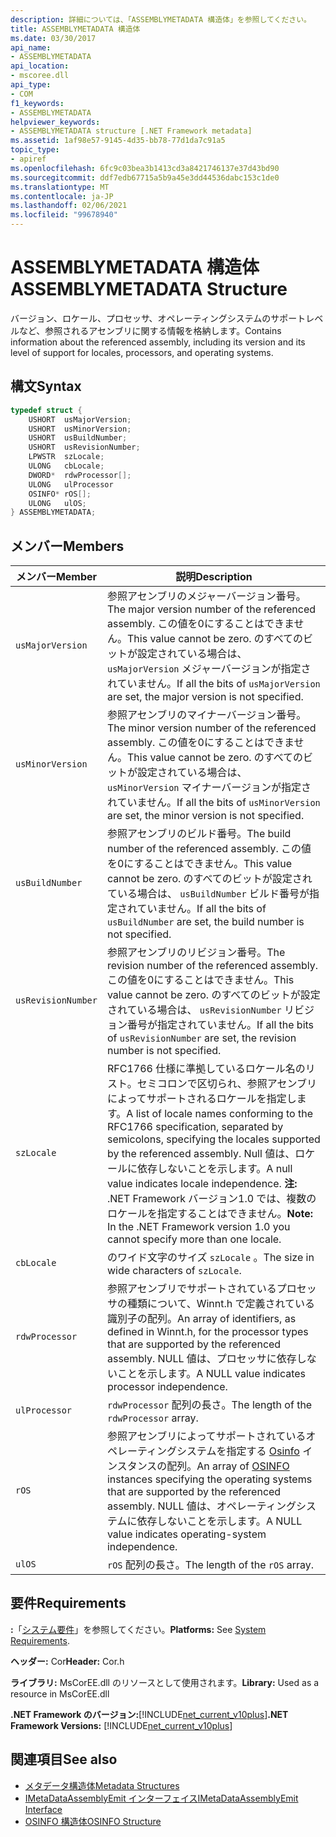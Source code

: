 ```yaml
---
description: 詳細については、「ASSEMBLYMETADATA 構造体」を参照してください。
title: ASSEMBLYMETADATA 構造体
ms.date: 03/30/2017
api_name:
- ASSEMBLYMETADATA
api_location:
- mscoree.dll
api_type:
- COM
f1_keywords:
- ASSEMBLYMETADATA
helpviewer_keywords:
- ASSEMBLYMETADATA structure [.NET Framework metadata]
ms.assetid: 1af98e57-9145-4d35-bb78-77d1da7c91a5
topic_type:
- apiref
ms.openlocfilehash: 6fc9c03bea3b1413cd3a8421746137e37d43bd90
ms.sourcegitcommit: ddf7edb67715a5b9a45e3dd44536dabc153c1de0
ms.translationtype: MT
ms.contentlocale: ja-JP
ms.lasthandoff: 02/06/2021
ms.locfileid: "99678940"
---
```

# <a name="assemblymetadata-structure"></a><span data-ttu-id="91c72-103">ASSEMBLYMETADATA 構造体</span><span class="sxs-lookup"><span data-stu-id="91c72-103">ASSEMBLYMETADATA Structure</span></span>

<span data-ttu-id="91c72-104">バージョン、ロケール、プロセッサ、オペレーティングシステムのサポートレベルなど、参照されるアセンブリに関する情報を格納します。</span><span class="sxs-lookup"><span data-stu-id="91c72-104">Contains information about the referenced assembly, including its version and its level of support for locales, processors, and operating systems.</span></span>  
  
## <a name="syntax"></a><span data-ttu-id="91c72-105">構文</span><span class="sxs-lookup"><span data-stu-id="91c72-105">Syntax</span></span>  
  
```cpp  
typedef struct {  
    USHORT  usMajorVersion;  
    USHORT  usMinorVersion;  
    USHORT  usBuildNumber;  
    USHORT  usRevisionNumber;  
    LPWSTR  szLocale;  
    ULONG   cbLocale;  
    DWORD*  rdwProcessor[];  
    ULONG   ulProcessor  
    OSINFO* rOS[];  
    ULONG   ulOS;  
} ASSEMBLYMETADATA;  
```  
  
## <a name="members"></a><span data-ttu-id="91c72-106">メンバー</span><span class="sxs-lookup"><span data-stu-id="91c72-106">Members</span></span>  
  
|<span data-ttu-id="91c72-107">メンバー</span><span class="sxs-lookup"><span data-stu-id="91c72-107">Member</span></span>|<span data-ttu-id="91c72-108">説明</span><span class="sxs-lookup"><span data-stu-id="91c72-108">Description</span></span>|  
|------------|-----------------|  
|`usMajorVersion`|<span data-ttu-id="91c72-109">参照アセンブリのメジャーバージョン番号。</span><span class="sxs-lookup"><span data-stu-id="91c72-109">The major version number of the referenced assembly.</span></span> <span data-ttu-id="91c72-110">この値を0にすることはできません。</span><span class="sxs-lookup"><span data-stu-id="91c72-110">This value cannot be zero.</span></span> <span data-ttu-id="91c72-111">のすべてのビットが設定されている場合は、 `usMajorVersion` メジャーバージョンが指定されていません。</span><span class="sxs-lookup"><span data-stu-id="91c72-111">If all the bits of `usMajorVersion` are set, the major version is not specified.</span></span>|  
|`usMinorVersion`|<span data-ttu-id="91c72-112">参照アセンブリのマイナーバージョン番号。</span><span class="sxs-lookup"><span data-stu-id="91c72-112">The minor version number of the referenced assembly.</span></span> <span data-ttu-id="91c72-113">この値を0にすることはできません。</span><span class="sxs-lookup"><span data-stu-id="91c72-113">This value cannot be zero.</span></span> <span data-ttu-id="91c72-114">のすべてのビットが設定されている場合は、 `usMinorVersion` マイナーバージョンが指定されていません。</span><span class="sxs-lookup"><span data-stu-id="91c72-114">If all the bits of `usMinorVersion` are set, the minor version is not specified.</span></span>|  
|`usBuildNumber`|<span data-ttu-id="91c72-115">参照アセンブリのビルド番号。</span><span class="sxs-lookup"><span data-stu-id="91c72-115">The build number of the referenced assembly.</span></span> <span data-ttu-id="91c72-116">この値を0にすることはできません。</span><span class="sxs-lookup"><span data-stu-id="91c72-116">This value cannot be zero.</span></span> <span data-ttu-id="91c72-117">のすべてのビットが設定されている場合は、 `usBuildNumber` ビルド番号が指定されていません。</span><span class="sxs-lookup"><span data-stu-id="91c72-117">If all the bits of `usBuildNumber` are set, the build number is not specified.</span></span>|  
|`usRevisionNumber`|<span data-ttu-id="91c72-118">参照アセンブリのリビジョン番号。</span><span class="sxs-lookup"><span data-stu-id="91c72-118">The revision number of the referenced assembly.</span></span> <span data-ttu-id="91c72-119">この値を0にすることはできません。</span><span class="sxs-lookup"><span data-stu-id="91c72-119">This value cannot be zero.</span></span> <span data-ttu-id="91c72-120">のすべてのビットが設定されている場合は、 `usRevisionNumber` リビジョン番号が指定されていません。</span><span class="sxs-lookup"><span data-stu-id="91c72-120">If all the bits of `usRevisionNumber` are set, the revision number is not specified.</span></span>|  
|`szLocale`|<span data-ttu-id="91c72-121">RFC1766 仕様に準拠しているロケール名のリスト。セミコロンで区切られ、参照アセンブリによってサポートされるロケールを指定します。</span><span class="sxs-lookup"><span data-stu-id="91c72-121">A list of locale names conforming to the RFC1766 specification, separated by semicolons, specifying the locales supported by the referenced assembly.</span></span> <span data-ttu-id="91c72-122">Null 値は、ロケールに依存しないことを示します。</span><span class="sxs-lookup"><span data-stu-id="91c72-122">A null value indicates locale independence.</span></span> <span data-ttu-id="91c72-123">**注:**  .NET Framework バージョン1.0 では、複数のロケールを指定することはできません。</span><span class="sxs-lookup"><span data-stu-id="91c72-123">**Note:**  In the .NET Framework version 1.0 you cannot specify more than one locale.</span></span>|  
|`cbLocale`|<span data-ttu-id="91c72-124">のワイド文字のサイズ `szLocale` 。</span><span class="sxs-lookup"><span data-stu-id="91c72-124">The size in wide characters of `szLocale`.</span></span>|  
|`rdwProcessor`|<span data-ttu-id="91c72-125">参照アセンブリでサポートされているプロセッサの種類について、Winnt.h で定義されている識別子の配列。</span><span class="sxs-lookup"><span data-stu-id="91c72-125">An array of identifiers, as defined in Winnt.h, for the processor types that are supported by the referenced assembly.</span></span> <span data-ttu-id="91c72-126">NULL 値は、プロセッサに依存しないことを示します。</span><span class="sxs-lookup"><span data-stu-id="91c72-126">A NULL value indicates processor independence.</span></span>|  
|`ulProcessor`|<span data-ttu-id="91c72-127">`rdwProcessor` 配列の長さ。</span><span class="sxs-lookup"><span data-stu-id="91c72-127">The length of the `rdwProcessor` array.</span></span>|  
|`rOS`|<span data-ttu-id="91c72-128">参照アセンブリによってサポートされているオペレーティングシステムを指定する [Osinfo](osinfo-structure.md) インスタンスの配列。</span><span class="sxs-lookup"><span data-stu-id="91c72-128">An array of [OSINFO](osinfo-structure.md) instances specifying the operating systems that are supported by the referenced assembly.</span></span> <span data-ttu-id="91c72-129">NULL 値は、オペレーティングシステムに依存しないことを示します。</span><span class="sxs-lookup"><span data-stu-id="91c72-129">A NULL value indicates operating-system independence.</span></span>|  
|`ulOS`|<span data-ttu-id="91c72-130">`rOS` 配列の長さ。</span><span class="sxs-lookup"><span data-stu-id="91c72-130">The length of the `rOS` array.</span></span>|  
  
## <a name="requirements"></a><span data-ttu-id="91c72-131">要件</span><span class="sxs-lookup"><span data-stu-id="91c72-131">Requirements</span></span>  

 <span data-ttu-id="91c72-132">**:**「[システム要件](../../get-started/system-requirements.md)」を参照してください。</span><span class="sxs-lookup"><span data-stu-id="91c72-132">**Platforms:** See [System Requirements](../../get-started/system-requirements.md).</span></span>  
  
 <span data-ttu-id="91c72-133">**ヘッダー:** Cor</span><span class="sxs-lookup"><span data-stu-id="91c72-133">**Header:** Cor.h</span></span>  
  
 <span data-ttu-id="91c72-134">**ライブラリ:** MsCorEE.dll のリソースとして使用されます。</span><span class="sxs-lookup"><span data-stu-id="91c72-134">**Library:** Used as a resource in MsCorEE.dll</span></span>  
  
 <span data-ttu-id="91c72-135">**.NET Framework のバージョン:**[!INCLUDE[net_current_v10plus](../../../../includes/net-current-v10plus-md.md)]</span><span class="sxs-lookup"><span data-stu-id="91c72-135">**.NET Framework Versions:** [!INCLUDE[net_current_v10plus](../../../../includes/net-current-v10plus-md.md)]</span></span>  
  
## <a name="see-also"></a><span data-ttu-id="91c72-136">関連項目</span><span class="sxs-lookup"><span data-stu-id="91c72-136">See also</span></span>

- [<span data-ttu-id="91c72-137">メタデータ構造体</span><span class="sxs-lookup"><span data-stu-id="91c72-137">Metadata Structures</span></span>](metadata-structures.md)
- [<span data-ttu-id="91c72-138">IMetaDataAssemblyEmit インターフェイス</span><span class="sxs-lookup"><span data-stu-id="91c72-138">IMetaDataAssemblyEmit Interface</span></span>](imetadataassemblyemit-interface.md)
- [<span data-ttu-id="91c72-139">OSINFO 構造体</span><span class="sxs-lookup"><span data-stu-id="91c72-139">OSINFO Structure</span></span>](osinfo-structure.md)
